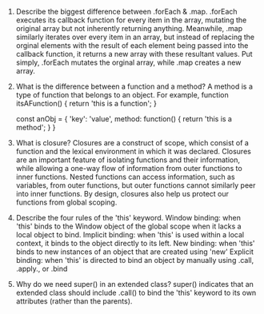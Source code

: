 1. Describe the biggest difference between .forEach & .map.
    .forEach executes its callback function for every item in the array, mutating the original array but not inherently returning anything. Meanwhile, .map similarly iterates over every item in an array, but instead of replacing the orginal elements with the result of each element being passed into the callback function, it returns a new array with these resultant values. Put simply, .forEach mutates the orginal array, while .map creates a new array.

2. What is the difference between a function and a method?
    A method is a type of function that belongs to an object. For example,
    function itsAFunction() {
        return 'this is a function';
    }

    const anObj = {
        'key': 'value',
        method: function() {
            return 'this is a method';
        }
    }

3. What is closure?
    Closures are a construct of scope, which consist of a function and the lexical environment in which it was declared. Closures are an important feature of isolating functions and their information, while allowing a one-way flow of information from outer functions to inner functions. Nested functions can access information, such as variables, from outer functions, but outer functions cannot similarly peer into inner functions. By design, closures also help us protect our functions from global scoping.

4. Describe the four rules of the 'this' keyword.
    Window binding: when 'this' binds to the Window object of the global scope when it lacks a local object to bind.
    Implicit binding: when 'this' is used within a local context, it binds to the object directly to its left.
    New binding: when 'this' binds to new instances of an object that are created using 'new'
    Explicit binding: when 'this' is directed to bind an object by manually using .call, .apply., or .bind

5. Why do we need super() in an extended class?
    super() indicates that an extended class should include .call() to bind the 'this' keyword to its own attributes (rather than the parents).
